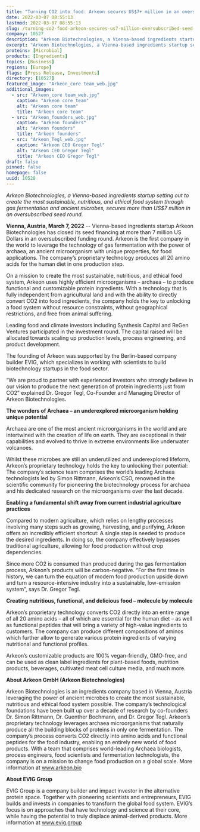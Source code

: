 ```yaml
---
title: "Turning CO2 into food: Arkeon secures US$7+ million in an oversubscribed seed round"
date: 2022-03-07 08:55:13
lastmod: 2022-03-07 08:55:13
slug: /turning-co2-food-arkeon-secures-us7-million-oversubscribed-seed-round
company: 10527
description: "Arkeon Biotechnologies, a Vienna-based ingredients startup setting out to create the most sustainable, nutritious, and ethical food system through gas fermentation and ancient microbes, secures more than US$7 million in an oversubscribed seed round."
excerpt: "Arkeon Biotechnologies, a Vienna-based ingredients startup setting out to create the most sustainable, nutritious, and ethical food system through gas fermentation and ancient microbes, secures more than US$7 million in an oversubscribed seed round."
proteins: [Microbial]
products: [Ingredients]
topics: [Business]
regions: [Europe]
flags: [Press Release, Investments]
directory: [10527]
featured_image: "Arkeon_core team_web.jpg"
additional_images:
  - src: "Arkeon_core team_web.jpg"
    caption: "Arkeon core team"
    alt: "Arkeon core team"
    title: "Arkeon core team"
  - src: "Arkeon_founders_web.jpg"
    caption: "Arkeon founders"
    alt: "Arkeon founders"
    title: "Arkeon founders"
  - src: "Arkeon_Tegl_web.jpg"
    caption: "Arkeon CEO Gregor Tegl"
    alt: "Arkeon CEO Gregor Tegl"
    title: "Arkeon CEO Gregor Tegl"
draft: false
pinned: false
homepage: false
uuid: 10528
---
```

<p><em>Arkeon Biotechnologies, a Vienna-based ingredients startup setting out to create the most sustainable, nutritious, and ethical food system through gas fermentation and ancient microbes, secures more than US$7 million in an oversubscribed seed round.</em></p>
<p><strong>Vienna, Austria, March 7, 2022</strong> -- Vienna-based ingredients startup Arkeon Biotechnologies has closed its seed financing at more than 7 million US Dollars in an oversubscribed funding round. Arkeon is the first company in the world to leverage the technology of gas fermentation with the power of archaea, an ancient microorganism with unique properties, for food applications. The company’s proprietary technology produces all 20 amino acids for the human diet in one production step.</p>
<p>On a mission to create the most sustainable, nutritious, and ethical food system, Arkeon uses highly efficient microorganisms – archaea – to produce functional and customizable protein ingredients. With a technology that is fully independent from agricultural land and with the ability to directly convert CO2 into food ingredients, the company holds the key to unlocking a food system without resource constraints, without geographical restrictions, and free from animal suffering.</p>
<p>Leading food and climate investors including Synthesis Capital and ReGen Ventures participated in the investment round. The capital raised will be allocated towards scaling up production levels, process engineering, and product development.</p>
<p>The founding of Arkeon was supported by the Berlin-based company builder EVIG, which specializes in working with scientists to build biotechnology startups in the food sector.</p>
<p>“We are proud to partner with experienced investors who strongly believe in our vision to produce the next generation of protein ingredients just from CO2” explained Dr. Gregor Tegl, Co-Founder and Managing Director of Arkeon Biotechnologies.</p>
<p><strong>The wonders of Archaea – an underexplored microorganism holding unique potential</strong></p>
<p>Archaea are one of the most ancient microorganisms in the world and are intertwined with the creation of life on earth. They are exceptional in their capabilities and evolved to thrive in extreme environments like underwater volcanoes.</p>
<p>Whilst these microbes are still an underutilized and underexplored lifeform, Arkeon’s proprietary technology holds the key to unlocking their potential: The company’s science team comprises the world’s leading Archaea technologists led by Simon Rittmann, Arkeon’s CSO, renowned in the scientific community for pioneering the biotechnology process for archaea and his dedicated research on the microorganisms over the last decade.</p>
<p><strong>Enabling a fundamental shift away from current industrial agriculture practices </strong></p>
<p>Compared to modern agriculture, which relies on lengthy processes involving many steps such as growing, harvesting, and purifying, Arkeon offers an incredibly efficient shortcut: A single step is needed to produce the desired ingredients. In doing so, the company effectively bypasses traditional agriculture, allowing for food production without crop dependencies.</p>
<p>Since more CO2 is consumed than produced during the gas fermentation process, Arkeon’s products will be carbon-negative. “For the first time in history, we can turn the equation of modern food production upside down and turn a resource-intensive industry into a sustainable, low-emission system”, says Dr. Gregor Tegl.</p>
<p><strong>Creating nutritious, functional, and delicious food – molecule by molecule</strong></p>
<p>Arkeon’s proprietary technology converts CO2 directly into an entire range of all 20 amino acids – all of which are essential for the human diet – as well as functional peptides that will bring a variety of high-value ingredients to customers. The company can produce different compositions of aminos which further allow to generate various protein ingredients of varying nutritional and functional profiles.</p>
<p>Arkeon’s customizable products are 100% vegan-friendly, GMO-free, and can be used as clean label ingredients for plant-based foods, nutrition products, beverages, cultivated meat cell culture media, and much more.</p>
<p><strong>About </strong><strong>Arkeon GmbH (Arkeon Biotechnologies)</strong></p>
<p>Arkeon Biotechnologies is an ingredients company based in Vienna, Austria leveraging the power of ancient microbes to create the most sustainable, nutritious and ethical food system possible. The company’s technological foundations have been built up over a decade of research by co-founders Dr. Simon Rittmann, Dr. Guenther Bochmann, and Dr. Gregor Tegl. Arkeon’s proprietary technology leverages archaea microorganisms that naturally produce all the building blocks of proteins in only one fermentation. The company’s process converts CO2 directly into amino acids and functional peptides for the food industry, enabling an entirely new world of food products. With a team that comprises world-leading Archaea biologists, process engineers, food scientists and fermentation technologists, the company is on a mission to change food production on a global scale. More information at <a href="http://www.arkeon.bio">www.arkeon.bio</a></p>
<p><strong>About EVIG Group </strong></p>
<p>EVIG Group is a company builder and impact investor in the alternative protein space. Together with pioneering scientists and entrepreneurs, EVIG builds and invests in companies to transform the global food system. EVIG’s focus is on approaches that have technology and science at their core, while having the potential to truly displace animal-derived products. More information at <a href="http://www.evig.group">www.evig.group</a> </p>
